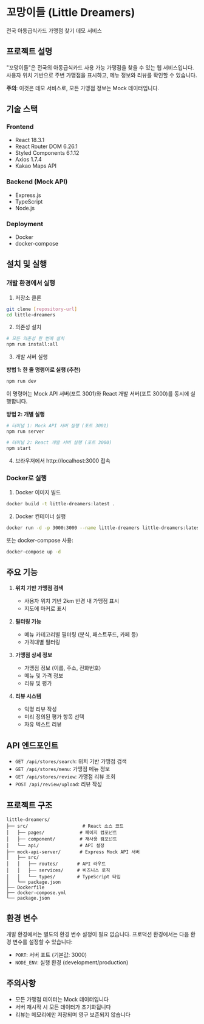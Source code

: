 # 꼬망이들 (Little Dreamers)

전국 아동급식카드 가맹점 찾기 데모 서비스

## 프로젝트 설명

"꼬망이들"은 전국의 아동급식카드 사용 가능 가맹점을 찾을 수 있는 웹 서비스입니다. 
사용자 위치 기반으로 주변 가맹점을 표시하고, 메뉴 정보와 리뷰를 확인할 수 있습니다.

**주의**: 이것은 데모 서비스로, 모든 가맹점 정보는 Mock 데이터입니다.

## 기술 스택

### Frontend
- React 18.3.1
- React Router DOM 6.26.1
- Styled Components 6.1.12
- Axios 1.7.4
- Kakao Maps API

### Backend (Mock API)
- Express.js
- TypeScript
- Node.js

### Deployment
- Docker
- docker-compose

## 설치 및 실행

### 개발 환경에서 실행

1. 저장소 클론
```bash
git clone [repository-url]
cd little-dreamers
```

2. 의존성 설치
```bash
# 모든 의존성 한 번에 설치
npm run install:all
```

3. 개발 서버 실행

**방법 1: 한 줄 명령어로 실행 (추천)**
```bash
npm run dev
```
이 명령어는 Mock API 서버(포트 3001)와 React 개발 서버(포트 3000)를 동시에 실행합니다.

**방법 2: 개별 실행**
```bash
# 터미널 1: Mock API 서버 실행 (포트 3001)
npm run server

# 터미널 2: React 개발 서버 실행 (포트 3000)
npm start
```

4. 브라우저에서 http://localhost:3000 접속

### Docker로 실행

1. Docker 이미지 빌드
```bash
docker build -t little-dreamers:latest .
```

2. Docker 컨테이너 실행
```bash
docker run -d -p 3000:3000 --name little-dreamers little-dreamers:latest
```

또는 docker-compose 사용:
```bash
docker-compose up -d
```

## 주요 기능

1. **위치 기반 가맹점 검색**
   - 사용자 위치 기반 2km 반경 내 가맹점 표시
   - 지도에 마커로 표시

2. **필터링 기능**
   - 메뉴 카테고리별 필터링 (분식, 패스트푸드, 카페 등)
   - 가격대별 필터링

3. **가맹점 상세 정보**
   - 가맹점 정보 (이름, 주소, 전화번호)
   - 메뉴 및 가격 정보
   - 리뷰 및 평가

4. **리뷰 시스템**
   - 익명 리뷰 작성
   - 미리 정의된 평가 항목 선택
   - 자유 텍스트 리뷰

## API 엔드포인트

- `GET /api/stores/search`: 위치 기반 가맹점 검색
- `GET /api/stores/menu`: 가맹점 메뉴 정보
- `GET /api/stores/review`: 가맹점 리뷰 조회
- `POST /api/review/upload`: 리뷰 작성

## 프로젝트 구조

```
little-dreamers/
├── src/                    # React 소스 코드
│   ├── pages/             # 페이지 컴포넌트
│   ├── component/         # 재사용 컴포넌트
│   └── api/               # API 설정
├── mock-api-server/       # Express Mock API 서버
│   ├── src/
│   │   ├── routes/       # API 라우트
│   │   ├── services/     # 비즈니스 로직
│   │   └── types/        # TypeScript 타입
│   └── package.json
├── Dockerfile
├── docker-compose.yml
└── package.json
```

## 환경 변수

개발 환경에서는 별도의 환경 변수 설정이 필요 없습니다.
프로덕션 환경에서는 다음 환경 변수를 설정할 수 있습니다:

- `PORT`: 서버 포트 (기본값: 3000)
- `NODE_ENV`: 실행 환경 (development/production)

## 주의사항

- 모든 가맹점 데이터는 Mock 데이터입니다
- 서버 재시작 시 모든 데이터가 초기화됩니다
- 리뷰는 메모리에만 저장되며 영구 보존되지 않습니다